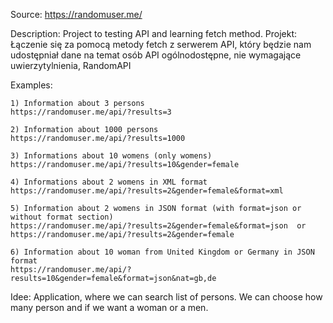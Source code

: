 Source: https://randomuser.me/

Description: Project to testing API and learning fetch method.
Projekt: Łączenie się za pomocą metody fetch z serwerem API, który
będzie nam udostępniał dane na temat osób
API ogólnodostępne, nie wymagające uwierzytylnienia, RandomAPI

Examples:

	1) Information about 3 persons 
	https://randomuser.me/api/?results=3

	2) Information about 1000 persons
	https://randomuser.me/api/?results=1000

	3) Informations about 10 womens (only womens)
	https://randomuser.me/api/?results=10&gender=female

	4) Informations about 2 womens in XML format
	https://randomuser.me/api/?results=2&gender=female&format=xml

	5) Information about 2 womens in JSON format (with format=json or without format section)
	https://randomuser.me/api/?results=2&gender=female&format=json  or
	https://randomuser.me/api/?results=2&gender=female

	6) Information about 10 woman from United Kingdom or Germany in JSON format
	https://randomuser.me/api/?results=10&gender=female&format=json&nat=gb,de

Idee: Application, where we can search list of persons. 
We can choose how many person and if we want a woman or a men.


